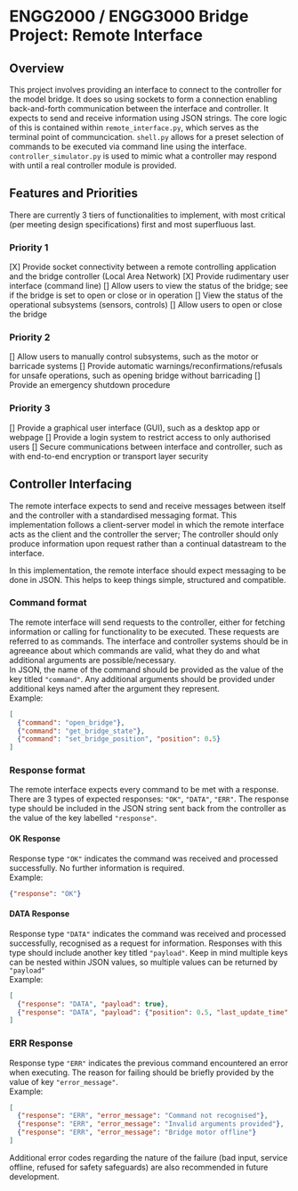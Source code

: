 # ENGG2000 / ENGG3000 Bridge Project: __Remote Interface__

## Overview
This project involves providing an interface to connect to the controller for the model bridge.
It does so using sockets to form a connection enabling back-and-forth communication between the interface and controller.
It expects to send and receive information using JSON strings. The core logic of this is contained within 
`remote_interface.py`, which serves as the terminal point of communcication. `shell.py` allows for a preset selection of 
commands to be executed via command line using the interface. `controller_simulator.py` is used to mimic what a controller
may respond with until a real controller module is provided.

<fnord>

## Features and Priorities
There are currently 3 tiers of functionalities to implement, with most critical (per meeting design specifications) first
and most superfluous last. 

### Priority 1
[X] Provide socket connectivity between a remote controlling application and the bridge controller (Local Area Network)
[X] Provide rudimentary user interface (command line)
[] Allow users to view the status of the bridge; see if the bridge is set to open or close or in operation
[] View the status of the operational subsystems (sensors, controls)
[] Allow users to open or close the bridge

### Priority 2
[] Allow users to manually control subsystems, such as the motor or barricade systems
[] Provide automatic warnings/reconfirmations/refusals for unsafe operations, such as opening bridge without barricading
[] Provide an emergency shutdown procedure

### Priority 3
[] Provide a graphical user interface (GUI), such as a desktop app or webpage
[] Provide a login system to restrict access to only authorised users
[] Secure communications between interface and controller, such as with end-to-end encryption or transport layer security


## Controller Interfacing

The remote interface expects to send and receive messages between itself and the controller with a standardised messaging
format. This implementation follows a client-server model in which the remote interface acts as the client and the controller
the server; The controller should only produce information upon request rather than a continual datastream to the interface. 

In this implementation, the remote interface should expect messaging to be done in JSON. This helps to keep things simple,
structured and compatible. 

### Command format
The remote interface will send requests to the controller, either for fetching information or calling for functionality to
be executed. These requests are referred to as commands. The interface and controller systems should be in agreeance about 
which commands are valid, what they do and what additional arguments are possible/necessary. 
<br>
In JSON, the name of the command should be provided as the value of the key titled `"command"`. Any additional arguments
should be provided under additional keys named after the argument they represent. <br>
Example:
```JSON
[
  {"command": "open_bridge"},
  {"command": "get_bridge_state"},
  {"command": "set_bridge_position", "position": 0.5}
]
```

### Response format
The remote interface expects every command to be met with a response. There are 3 types of expected responses: `"OK"`, `"DATA"`,
`"ERR"`. The response type should be included in the JSON string sent back from the controller as the value of the key labelled
`"response"`.

#### OK Response
Response type `"OK"` indicates the command was received and processed successfully. No further information is required. 
<br>
Example:
```JSON
{"response": "OK"}
```

#### DATA Response
Response type `"DATA"` indicates the command was received and processed successfully, recognised as a request for information.
Responses with this type should include another key titled `"payload"`. Keep in mind multiple keys can be nested within JSON
values, so multiple values can be returned by `"payload"`
<br>
Example:
```JSON
[
  {"response": "DATA", "payload": true},
  {"response": "DATA", "payload": {"position": 0.5, "last_update_time": "2025-08-05::11:46:01"}}
]
```

### ERR Response
Response type `"ERR"` indicates the previous command encountered an error when executing. The reason for failing should be briefly
provided by the value of key `"error_message"`. 
<br>
Example:
```JSON
[
  {"response": "ERR", "error_message": "Command not recognised"},
  {"response": "ERR", "error_message": "Invalid arguments provided"},
  {"response": "ERR", "error_message": "Bridge motor offline"}
]
```
Additional error codes regarding the nature of the failure (bad input, service offline, refused for safety safeguards) are also
recommended in future development.
